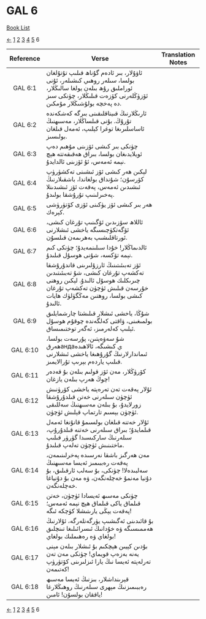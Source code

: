 # GAL 6
[Book List](../README.md)

[<-](./chapter_5.md) [1](./chapter_1.md) [2](./chapter_2.md) [3](./chapter_3.md) [4](./chapter_4.md) [5](./chapter_5.md) 6 

| Reference | Verse | Translation Notes |
|:---------:|-------|-------------------|
|GAL 6:1|ئاۋۇلار، بىر ئادەم گۇناھ قىلىپ تۇتۇلغان بولسا، سىلەر روھىي كىشىلەر، ئۇنى ئوراملىق رۇھ بىلەن يولغا سالىڭلار، ئۆزۈڭلەرنى كۆزەت قىلىڭلار، چۈنكى سىز دە پەخچە بولۇشىڭلار مۇمكىن.||
|GAL 6:2|ئارىڭلارنىڭ قىيناقلىقىنى بىرگە كەشكەندە تۇرۇڭ. بۇنى قىلساڭلار، مەسىھنىڭ ئاساسلىرىغا توغرا كېلىپ، ئەمەل قىلغان بولىسىز.||
|GAL 6:3|چۈنكى بىر كىشى ئۆزىنى مۇھىم دەپ ئويلايدىغان بولسا، بىراق ھەقىقەتتە ھېچ نېمە ئەمەس، ئۇ ئۆزىنى ئالدايدۇ.||
|GAL 6:4|لېكىن ھەر كىشى ئۆز ئىشىنى تەكشۈرۈپ كۆرسۇن؛ شۇنداق بولغاندا، باشقىلارنىڭ ئىشىدىن ئەمەس، پەقەت ئۆز ئىشىدىنلا پەخىرلىنىپ تۇرۇشقا بولىدۇ.||
|GAL 6:5|ھەر بىر كىشى ئۆز يۈكىنى ئۆزى كۆتۈرۈشى كېرەك.||
|GAL 6:6|ئاللاھ سۆزىدىن ئۆگىنىپ تۇرغان كىشى، ئۆگەتكۈچىسىگە ياخشى ئىشلارنى ئورتاقلىشىپ بەھرىمەن قىلسۇن.||
|GAL 6:7|ئالدىماڭلار! خۇدا سىلىنمەيدۇ؛ چۈنكى كىم نېمە تۆكسە، شۇنى ھوسۇل قىلىدۇ.||
|GAL 6:8|ئۆز تەبىئىتىنىڭ ئارزۇلىرىنى قاندۇرۇشقا تەكشەپ تۇرغان كىشى، شۇ تەبىئىتىدىن چىرىكلىك ھوسۇل ئالىدۇ. لېكىن روھنى خۇرسەن قىلىش ئۈچۈن تەكشەپ تۇرغان كىشى بولسا، روھتىن مەڭگۈلۈك ھايات ئالىدۇ.||
|GAL 6:9|شۇڭا، ياخشى ئىشلار قىلىشتا چارشمايلىق بولمىغىنى، ۋاقتى كەلگەندە چوقۇم ھوسۇل ئېلىپ كەلەرمىز، ئەگەر توختىمىساق.||
|GAL 6:10|شۇ سەۋەپتىن، پۇرسەت بولسا، ھەرقандаي كىشىگە، ئالاھىدە ئىماندارلارنىڭ گۇرۇھىغا ياخشى ئىشلارنى قىلىپ ياردەم بېرىپ تۇرالايمىز.||
|GAL 6:11|كۆرۈڭلار، مەن ئۆز قولىم بىلەن بۇ قەدەر چوڭ ھەرپ بىلەن يازغان!||
|GAL 6:12|ئۇلار پەقەت تەن تەرەپتە ياخشى كۆرۈنىش ئۈچۈن سىلەرنى خەتن قىلدۇرۇشقا زورلايدۇ، بۇ بىلەن مەسىھنىڭ سەللىقى ئۈچۈن بېسىم تارتماپ قېلىش ئۈچۈن.||
|GAL 6:13|ئۇلار خەتنە قىلغان بولسىمۇ قانۇنغا ئەمەل قىلمايدۇ؛ بىراق سىلەرنى خەتنە قىلدۇرۇپ، سىلەرنىڭ سارکىسىدا گۈرۈر قىلىپ ماختىنىش ئۈچۈن تەلەپ قىلىدۇ.||
|GAL 6:14|مەن ھەرگىز باشقا نەرسىدە پەخرلىنىمەن، پەقەت رەببىمىز ئەيسا مەسىھنىڭ سەلبىدەلا! چۈنكى، بۇ سەلب ئارقىلىق، بۇ دۇنيا مەنمۇ خەچلەنگەن، ۋە مەن بۇ دۇنياغا خەچلەنگەن.||
|GAL 6:15|چۈنكى مەسىھ ئەيسادا ئۈچۈن، خەتن قىلماق ياكى قىلماق ھېچ نېمە ئەمەس؛ پەقەت يېڭى يارىتىشلا كۈچكە ئىگە!||
|GAL 6:16|بۇ قائىدىنى ئەگىشىپ يۈرگەنلەرگە، ئۇلارنىڭ ھەممىسىگە ۋە خۇدانىڭ ئىسرائىلىغا تىنچلىق بولغاي ۋە رەھىملىك بولغاي!||
|GAL 6:17|بۇدىن كېيىن ھېچكىم بۇ ئىشلار بىلەن مېنى يەنە بەزەپ قويماي! چۈنكى مەن تەن تەرلەپتە ئەيسا نىڭ يارا ئىزلىرىنى كۆتۈرۈپ كەتىمەن!||
|GAL 6:18|قېرىنداشلار، بىزنىڭ ئەيسا مەسىھ رەببىمىزنىڭ مېھرى سىلەرنىڭ روھىڭلارغا ياققان بولسۇن! ئامىن!||


[<-](./chapter_5.md) [1](./chapter_1.md) [2](./chapter_2.md) [3](./chapter_3.md) [4](./chapter_4.md) [5](./chapter_5.md) 6 